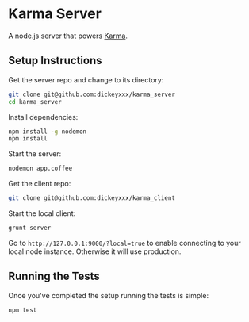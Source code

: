 Karma Server
============

A node.js server that powers [Karma](http://dickeyxxx.github.io/karma_client).

Setup Instructions
------------------

Get the server repo and change to its directory:

```bash
git clone git@github.com:dickeyxxx/karma_server
cd karma_server
```

Install dependencies:

```bash
npm install -g nodemon
npm install
```

Start the server:

```bash
nodemon app.coffee
```

Get the client repo:

```bash
git clone git@github.com:dickeyxxx/karma_client
```

Start the local client:

```bash
grunt server
```

Go to `http://127.0.0.1:9000/?local=true` to enable connecting to your local
node instance. Otherwise it will use production.


Running the Tests
-----------------

Once you've completed the setup running the tests is simple:

```bash
npm test
```
